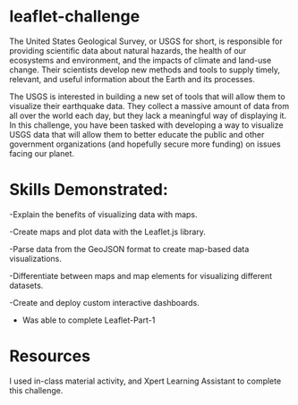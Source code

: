 # leaflet-challenge

The United States Geological Survey, or USGS for short, is responsible for providing scientific data about natural hazards, the health of our ecosystems and environment, and the impacts of climate and land-use change. Their scientists develop new methods and tools to supply timely, relevant, and useful information about the Earth and its processes.

The USGS is interested in building a new set of tools that will allow them to visualize their earthquake data. They collect a massive amount of data from all over the world each day, but they lack a meaningful way of displaying it. In this challenge, you have been tasked with developing a way to visualize USGS data that will allow them to better educate the public and other government organizations (and hopefully secure more funding) on issues facing our planet.

# Skills Demonstrated:

-Explain the benefits of visualizing data with maps.

-Create maps and plot data with the Leaflet.js library.

-Parse data from the GeoJSON format to create map-based data visualizations.

-Differentiate between maps and map elements for visualizing different datasets.

-Create and deploy custom interactive dashboards.

* Was able to complete Leaflet-Part-1 

# Resources

I used in-class material activity, and Xpert Learning Assistant to complete this challenge.
